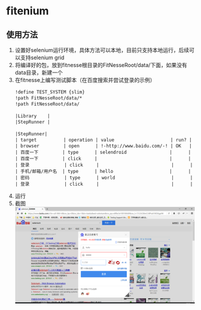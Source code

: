 # fitenium 

## 使用方法
1. 设置好selenium运行环境，具体方法可以本地，目前只支持本地运行，后续可以支持selenium grid
2. 将编译好的包，放到fitnesse根目录的FitNesseRoot/data/下面，如果没有data目录，新建一个
3. 在fitnesse上编写测试脚本（在百度搜索并尝试登录的示例）
    ```
    !define TEST_SYSTEM {slim} 
    !path FitNesseRoot/data/*
    !path FitNesseRoot/data/
    
    |Library    |
    |StepRunner |
    
    |StepRunner|
    | target          | operation | value                     | run? |
    | browser         | open      | !-http://www.baidu.com/-! | OK   |
    | 百度一下         | type      | selendroid                |      |
    | 百度一下         | click     |                           |      |
    | 登录             | click     |                           |      |
    | 手机/邮箱/用户名  | type      | hello                     |      |
    | 密码             | type      | world                     |      |
    | 登录             | click     |                           |      |
    ```
4. 运行
5. 截图
    ![运行截图](screenshot.png)